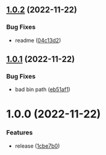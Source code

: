 ## [1.0.2](https://github.com/simonecorsi/skaffoldo/compare/v1.0.1...v1.0.2) (2022-11-22)


### Bug Fixes

* readme ([04c13d2](https://github.com/simonecorsi/skaffoldo/commit/04c13d234cc772109cc0a5d5ab8286abf945eeae))

## [1.0.1](https://github.com/simonecorsi/skaffoldo/compare/v1.0.0...v1.0.1) (2022-11-22)


### Bug Fixes

* bad bin path ([eb51af1](https://github.com/simonecorsi/skaffoldo/commit/eb51af18f9f0c2ddf9beffe14d17179463af9555))

# 1.0.0 (2022-11-22)


### Features

* release ([1cbe7b0](https://github.com/simonecorsi/skaffoldo/commit/1cbe7b097cfc3c7bea4dab06618a68d8af252b03))
